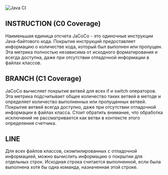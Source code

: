 ![Java CI](https://github.com/del1r1um/lesson_2_5_1/actions/workflows/maven.yml/badge.svg)

## INSTRUCTION (C0 Coverage)  
Наименьшая единица отсчета JaCoCo - это одиночные инструкции Java-байтового кода. Покрытие инструкций предоставляет информацию о количестве кода, который был выполнен или пропущен. Эта метрика полностью независима от исходного форматирования и всегда доступна, даже при отсутствии отладочной информации в файлах классов.


## BRANCH (C1 Coverage)  
JaCoCo вычисляет покрытие ветвей для всех if и switch операторов. Эта метрика подсчитывает общее количество таких ветвей в методе и определяет количество выполненных или пропущенных ветвей. Покрытие ветвей всегда доступно, даже при отсутствии отладочной информации в файлах класса. Стоит обратить внимание, что обработка исключений не рассматривается как ветви в контексте этого определения счетчика.

## LINE  
Для всех файлов классов, скомпилированных с отладочной информацией, можно вычислить информацию о покрытии для отдельных строк. Исходная строка считается выполненной, если была выполнена хотя бы одна команда, назначенная этой строке.